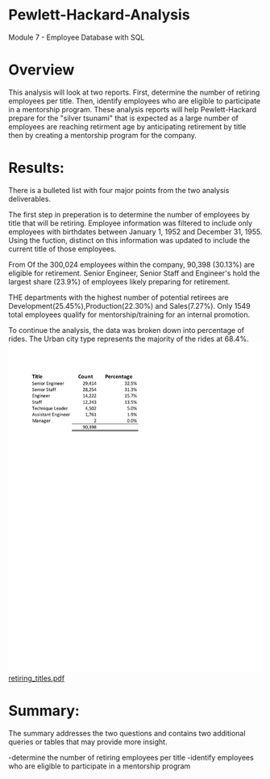 # Pewlett-Hackard-Analysis
Module 7 - Employee Database with SQL


# Overview
This analysis will look at two reports.    First, determine the number of retiring employees per title.    Then, identify employees who are eligible to participate in a mentorship program.    These analysis reports will help Pewlett-Hackard prepare for the "silver tsunami" that is expected as a large number of employees are reaching retirment age by anticipating retirement by title then by creating a mentorship program for the company.

# Results: 
There is a bulleted list with four major points from the two analysis deliverables.

The first step in preperation is to determine the number of employees by title that will be retiring.    Employee information was filtered to include only employees with birthdates between January 1, 1952 and December 31, 1955.  Using the fuction, distinct on this information was updated to include the current title of those employees.   



From Of the 300,024 employees within the company, 90,398 (30.13%) are eligible for retirement.
Senior Engineer, Senior Staff and Engineer's hold the largest share (23.9%) of employees likely preparing for retirement.

THE departments with the highest number of potential retirees are Development(25.45%),Production(22.30%) and Sales(7.27%).
Only 1549 total employees qualify for mentorship/training for an internal promotion.

To continue the analysis, the data was broken down into percentage of rides.  The Urban city type represents the majority of the rides at 68.4%.  
<img src="/Data/retiring_titles.pdf" width="600"> [retiring_titles.pdf](/Data/retiring_titles.pdf)




# Summary: 
The summary addresses the two questions and contains two additional queries or tables that may provide more insight.

-determine the number of retiring employees per title
-identify employees who are eligible to participate in a mentorship program
